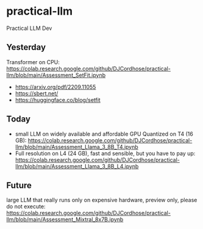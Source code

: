 # practical-llm
Practical LLM Dev


## Yesterday 
Transformer on CPU: https://colab.research.google.com/github/DJCordhose/practical-llm/blob/main/Assessment_SetFit.ipynb

* https://arxiv.org/pdf/2209.11055
* https://sbert.net/
* https://huggingface.co/blog/setfit

## Today
* small LLM on widely available and affordable GPU Quantized on T4 (16 GB): https://colab.research.google.com/github/DJCordhose/practical-llm/blob/main/Assessment_Llama_3_8B_T4.ipynb
* Full resolution on L4 (24 GB), fast and sensible, but you have to pay up: https://colab.research.google.com/github/DJCordhose/practical-llm/blob/main/Assessment_Llama_3_8B_L4.ipynb

## Future 
large LLM that really runs only on expensive hardware, preview only, please do not execute: https://colab.research.google.com/github/DJCordhose/practical-llm/blob/main/Assessment_Mixtral_8x7B.ipynb
